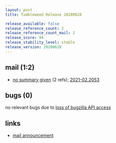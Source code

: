 ```yaml
---
layout: post
title: Tumbleweed Release 20200628

release_available: false
release_reference_count: 2
release_reference_count_mail: 2
release_score: 94
release_stability_level: stable
release_version: 20200628
---
```


## mail (1:2)

- [no summary given](https://github.com/boombatower/tumbleweed-review/issues/10) (2 refs); [2021-02.2053](https://github.com/boombatower/tumbleweed-review/issues/10)

## bugs (0)

<!--more-->

no relevant bugs due to [loss of bugzilla API access](https://bugzilla.opensuse.org/show_bug.cgi?id=1157722)



## links

- [mail announcement](https://github.com/boombatower/tumbleweed-review/issues/10)
